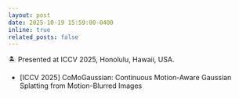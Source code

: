 ```yaml
---
layout: post
date: 2025-10-19 15:59:00-0400
inline: true
related_posts: false
---
```


🏝️ Presented at ICCV 2025, Honolulu, Hawaii, USA.

- [ICCV 2025] CoMoGaussian: Continuous Motion-Aware Gaussian Splatting from Motion-Blurred Images
